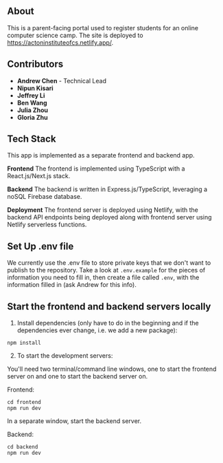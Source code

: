 ## About

This is a parent-facing portal used to register students for an online computer science camp.
The site is deployed to https://actoninstituteofcs.netlify.app/.

## Contributors

- **Andrew Chen** - Technical Lead
- **Nipun Kisari**
- **Jeffrey Li**
- **Ben Wang**
- **Julia Zhou**
- **Gloria Zhu**

## Tech Stack
This app is implemented as a separate frontend and backend app.

**Frontend**
The frontend is implemented using TypeScript with a React.js/Next.js stack.

**Backend**
The backend is written in Express.js/TypeScript, leveraging a noSQL Firebase database.

**Deployment**
The frontend server is deployed using Netlify, with the backend API endpoints being deployed along with frontend server using Netlify serverless functions.

## Set Up .env file

We currently use the .env file to store private keys that we don't want to publish to the repository.
Take a look at `.env.example` for the pieces of information you need to fill in, then create a file
called `.env`, with the information filled in (ask Andrew for this info).

## Start the frontend and backend servers locally

1. Install dependencies (only have to do in the beginning and if the dependencies ever change, i.e. we add a new package):

```
npm install
```

2. To start the development servers:

You'll need two terminal/command line windows, one to start the frontend server on and one to start the backend server on.

Frontend:

```
cd frontend
npm run dev
```

In a separate window, start the backend server.

Backend:

```
cd backend
npm run dev
```
